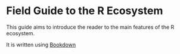 # Field Guide to the R Ecosystem

This guide aims to introduce the reader to the main features of the R ecosystem.

It is written using [Bookdown](https://github.com/rstudio/bookdown)
